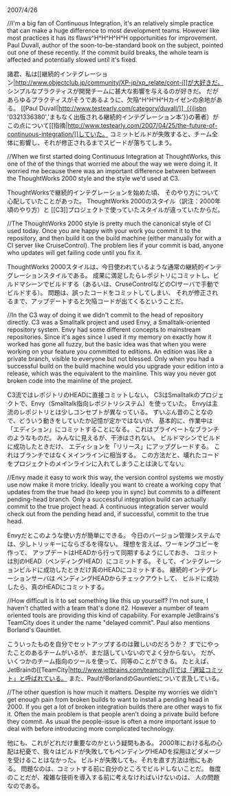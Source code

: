 2007/4/26

//I'm a big fan of Continuous Integration, it's an relatively simple practice that can make a huge difference to most development teams. However like most practices it has its flaws^H^H^H^H^H opportunities for improvement. Paul Duvall, author of the soon-to-be-standard book on the subject, pointed out one of these recently. If the commit build breaks, the whole team is affected and potentially slowed until it's fixed.

諸君、私は[[継続的インテグレーション|http://www.objectclub.jp/community/XP-jp/xp_relate/cont-j]]が大好きだ。
シンプルなプラクティスが開発チームに甚大な影響を与えるのが好きだ。
だがあらゆるプラクティスがそうであるように、欠陥^H^H^H^Hカイゼンの余地がある。
[[Paul Duvall|http://www.testearly.com/category/duvall/]]（{{isbn '0321336380','まもなく出版される継続的インテグレーション本'}}の著者）がこの点について[[指摘|http://www.testearly.com/2007/04/25/the-future-of-continuous-integration/]]していた。
コミットビルドが失敗すると、チーム全体に影響し、それが修正されるまでスピードが落ちてしまう。

//When we first started doing Continuous Integration at ThoughtWorks, this one of the of the things that worried me about the way we were doing it. It worried me because there was an important difference between between the ThoughtWorks 2000 style and the style we'd used at C3.

ThoughtWorksで継続的インテグレーションを始めた頃、
そのやり方について心配していたことがあった。
ThoughtWorks 2000のスタイル（訳注：2000年頃のやり方）と
[[C3]]プロジェクトで使っていたスタイルが違っていたからだ。

//The ThoughtWorks 2000 style is pretty much the canonical style of CI used today. Once you are happy with your work you commit it to the repository, and then build it on the build machine (either manually for with a CI server like CruiseControl). The problem lies if your commit is bad, anyone who updates will get failing code until you fix it.

ThoughtWorks 2000スタイルは、今日使われているような通常の継続的インテグレーションスタイルである。
成果に満足したらレポジトリにコミットし、ビルドマシーンでビルドする（あるいは、CruseControlなどのCIサーバで手動でビルドする）。
問題は、誤ったコードをコミットしてしまい、
それが修正されるまで、アップデートすると欠陥コードが出てくるということだ。

//In the C3 way of doing it we didn't commit to the head of repository directly. C3 was a Smalltalk project and used Envy, a Smalltalk-oriented repository system. Envy had some different concepts to mainstream repositories. Since it's ages since I used it my memory on exactly how it worked has gone all fuzzy, but the basic idea was that when you were working on your feature you committed to editions. An edition was like a private branch, visible to everyone but not blessed. Only when you had a successful build on the build machine would you upgrade your edition into a release, which was the equivalent to the mainline. This way you never got broken code into the mainline of the project.

C3流ではレポジトリのHEADに直接コミットしない。
C3はSmalltalkのプロジェクトで、Envy（Smalltalk指向レポジトリシステム）を使っていた。
Envyは主流のレポジトリとは少しコンセプトが異なっている。
ずいぶん昔のことなので、どういう動きをしていたか記憶が定かではないが、
基本的に、作業中は「エディション」にコミットすることになる。
これはプライベートなブランチのようなものだ。
みんなに見えるが、干渉はされない。
ビルドマシンでビルドに成功したときだけ、
エディションを「リリース」にアップグレードする。
これはブランチではなくメインラインに相当する。
この方法だと、壊れたコードをプロジェクトのメインラインに入れてしまうことは決してない。

//Envy made it easy to work this way, the version control systems we mostly use now make it more tricky. Ideally you want to create a working copy that updates from the true head (to keep you in sync) but commits to a different pending-head branch. Only a successful integration build can actually commit to the true project head. A continuous integration server would check out from the pending head and, if successful, commit to the true head.

Envyだとこのような使い方が簡単にできる。
今日のバージョン管理システムでは、少しトリッキーにならざるを得ない。
理想を言えば、ワーキングコピーを作って、
アップデートはHEADから行って同期するようにしておき、
コミットは別のHEAD（ペンディングHEAD）にコミットする。
そして、インテグレーションビルドに成功したときだけ真のHEADにコミットする。
継続的インテグレーションサーバは
ペンディングHEADからチェックアウトして、
ビルドに成功したら、真のHEADにコミットする。

//How difficult is it to set something like this up yourself? I'm not sure, I haven't chatted with a team that's done it2. However a number of team oriented tools are providing this kind of capability. For example JetBrains's TeamCity does it under the name "delayed commit". Paul also mentions Borland's Gauntlet.

こういったものを自分でセットアップするのは難しいのだろうか？
すでにやったことのあるチームがいるが、まだ話していないのでよく分からない。
だが、いくつかのチーム指向のツールを使って、同等のことができる。
たとえば、JetBrainの[[TeamCity|http://www.jetbrains.com/teamcity/]]では「遅延コミット」と呼ばれている。
また、PaulがBorlandのGauntletについて言及している。

//The other question is how much it matters. Despite my worries we didn't get enough pain from broken builds to want to install a pending head in 2000. If you get a lot of broken integration builds there are other ways to fix it. Often the main problem is that people aren't doing a private build before they commit. As usual the people-issue is often a more important issue to deal with before introducing more complicated technology.

他にも、これがどれだけ重要なのかという疑問もある。
2000年における私の心配は杞憂で、我々はビルドが失敗してもペンディングHEADを採用ほどダメージを受けることはなかった。
ビルドが失敗しても、それを直す方法は他にもある。
問題なのは、コミットする前に自分のところでビルドしないことだ。
毎度のことだが、複雑な技術を導入する前に考えなければいけないのは、
人の問題なのである。

